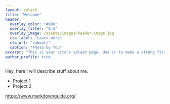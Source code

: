 ```yaml
---
layout: splash
title: "Welcome"
header:
  overlay_color: "#000"
  overlay_filter: "0.5"
  overlay_image: /assets/images/header-image.jpg
  cta_label: "Learn more"
  cta_url: "/about/"
  caption: "Photo by You"
excerpt: "This is your site’s splash page. Use it to make a strong first impression!"
author_profile: true
---
```


Hey, here I will describe stuff about me.

- Project 1
- Project 2

https://www.markdownguide.org/
